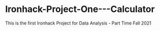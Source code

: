 # Ironhack-Project-One---Calculator
This is the first Ironhack Project for Data Analysis - Part Time Fall 2021 
